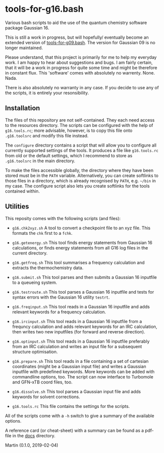 # tools-for-g16.bash

Various bash scripts to aid the use of the quantum chemistry software package Gaussian 16.

This is still a work in progress, but will hopefully/ eventually become an extended version of 
[tools-for-g09.bash](https://github.com/polyluxus/tools-for-g09.bash).
The version for Gaussian 09 is no longer maintained.

Please understand, that this project is primarily for me to help my everyday work. 
I am happy to hear about suggestions and bugs. 
I am fairly certain, that it will be a work in progress for quite some time 
and might be therefore in constant flux. 
This 'software' comes with absolutely no warrenty. None. Nada.

There is also absolutely no warranty in any case. 
If you decide to use any of the scripts, it is entirely your resonsibility. 

## Installation

The files of this repository are not self-contained. 
They each need access to the resources directory.
The scripts can be configured with the help of `g16.tools.rc`; 
more advisable, however, is to copy this file onto `.g16.toolsrc`
and modify this file instead.

The `configure` directory contains a script that will allow you to configure
all currently supported settings of the tools.
It produces a file like `g16.tools.rc` from old or the default settings,
which I recommend to store as `.g16.toolsrc` in the main directory.

To make the files accessible globally, the directory where they have been stored
must be in the `PATH` variable.
Alternatively, you can create softlinks to those files in a directory, 
which is already recognised by `PATH`, e.g. `~/bin` in my case.
The configure script also lets you create softlinks for the tools contained within.

## Utilities

This reposity comes with the following scripts (and files):

 * `g16.chk2xyz.sh` 
   A tool to convert a checkpoint file to an xyz file.
   This formats the `chk` first to a `fchk`. 
   
 * `g16.getenergy.sh`
   This tool finds energy statements from Gaussian 16 calculations,
   or finds energy statements from all G16 log files in the current directory.

 * `g16.getfreq.sh`
   This tool summarises a frequency calculation and extracts the thermochemistry data.

 * `g16.submit.sh`
   This tool parses and then submits a Gaussian 16 inputfile to a queueing system.

 * `g16.testroute.sh`
   This tool parses a Gaussian 16 inputfile and tests for syntax errors with the
   Gaussian 16 utility `testrt`.

 * `g16.freqinput.sh`
   This tool reads in a Gaussian 16 inputfile and adds relevant keywords for a frequency calculation.

 * `g16.ircinput.sh`
   This tool reads in a Gaussian 16 inputfile from a frequncy calculation 
   and adds relevant keywords for an IRC calculation, 
   then writes two new inputfiles (for forward and reverse direction).

 * `g16.optinput.sh`
   This tool reads in a Gaussian 16 inputfile preferably from an IRC calculation 
   and writes an input file for a subsequent structure optimisation.

 * `g16.prepare.sh`
   This tool reads in a file containing a set of cartesian coordinates (might be a Gaussian input file)
   and writes a Gaussian inputfile with predefined keywords.
   More keywords can be added with commandline options, too.
   The script can now interface to Turbomole and GFN-xTB coord files, too.

 * `g16.dissolve.sh`
   This tool parses a Gaussian input file and adds keywords for solvent corrections.

 * `g16.tools.rc`
   This file contains the settings for the scripts.

All of the scripts come with a `-h` switch to give a summary of the available options.

A reference card (or cheat-sheet) with a summary can be found as a
pdf-file in the [docs](./docs) directory.

Martin (0.1.0, 2019-02-04)
